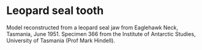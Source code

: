 # Leopard seal tooth

Model reconstructed from a leopard seal jaw from Eaglehawk Neck, Tasmania, June 1951. Specimen 366 from the Institute of Antarctic Studies, University of Tasmania (Prof Mark Hindell).
